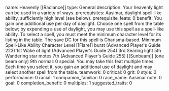 name: Heavenly [[Radiance]]
type: General
description: Your heavenly light can be used in a variety of ways.
prerequisites: Aasimar, daylight spell-like ability, sufficiently high level (see below).
prerequisite_feats: 0
benefit: You gain one additional use per day of daylight. Choose one spell from the table below; by expending a use of daylight, you may use this spell as a spell-like ability. To select a spell, you must meet the minimum character level for its listing in the table. The save DC for this spell is Charisma-based. Minimum Spell-Like Ability Character Level [[Flare]] burst (Advanced Player's Guide 223) 1st Wake of light (Advanced Player's Guide 254) 3rd Searing light 5th Wandering star motes 7th (Advanced Player's Guide 255) [[Sunbeam]] (one beam only) 9th
normal: 0
special: You may take this feat multiple times. Each time you select it, you gain an additional use of daylight and may select another spell from the table.
teamwork: 0
critical: 0
grit: 0
style: 0
performance: 0
racial: 1
companion_familiar: 0
race_name: Aasimar
note: 0
goal: 0
completion_benefit: 0
multiples: 1
suggested_traits: 0
